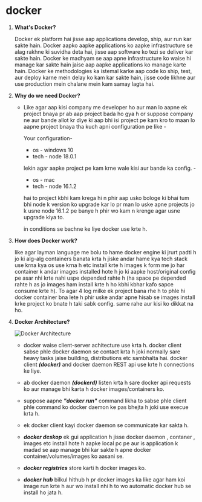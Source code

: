 # docker
1. **What's Docker?**

   Docker ek platform hai jisse aap applications develop, ship, aur run kar sakte hain. Docker aapko aapke applications ko aapke infrastructure se alag rakhne ki suvidha deta hai, jisse aap software ko tezi se deliver kar sakte hain. Docker ke madhyam se aap apne infrastructure ko waise hi manage kar sakte hain jaise aap aapke applications ko manage karte hain. Docker ke methodologies ka istemal karke aap code ko ship, test, aur deploy karne mein delay ko kam kar sakte hain, jisse code likhne aur use production mein chalane mein kam samay lagta hai.

2. **Why do we need Docker?**

   - Like agar aap kisi company me developer ho aur man lo aapne ek project bnaya pr ab aap project bada ho gya h or suppose company ne aur bande allot kr diye ki aap bhi isi project pe kam kro to maan lo aapne project bnaya tha kuch apni configuration pe like -

     Your configuration-
     - os - windows 10
     - tech - node 18.0.1

     lekin agar aapke project pe kam krne wale kisi aur bande ka config. -
     - os - mac
     - tech - node 16.1.2

     hai to project kbhi kam krega hi n phir aap usko bologe ki bhai tum bhi node k version ko upgrade kar lo pr man lo uske apne projects jo k usne node 16.1.2 pe banye h phir wo kam n krenge agar usne upgrade kiya to.

     in conditions se bachne ke liye docker use krte h. 

3. **How does Docker work?**

   like agar layman language me bolu to hame docker engine ki jrurt padti h jo ki alg-alg containers banata krta h jiske andar hame kya tech stack use krna kya os use krna h etc install krte h images k form me jo har container k andar images installed hote h jo ki aapke host/original config pe asar nhi krte nahi uspe depended rahte h (ha space pe depended rahte h as jo images ham install krte h ho kbhi kbhar kafo sapce consume krte h).
     To agar 4 log milke ek project bana rhe h to phle hi docker container bna lete h phir uske andar apne hisab se images install krke project ko bnate h taki sabk config. same rahe aur kisi ko dikkat na ho.

4. **Docker Architecture?**

   ![Docker Architecture](https://docs.docker.com/get-started/images/docker-architecture.webp)
   - docker waise client-server achitecture use krta h. docker client sabse phle docker daemon se contact krta h joki normally sare heavy tasks jaise building, distributions etc sambhalta hai.
   docker client ___(docker)___ and docker daemon REST api use krte h connections ke liye.
   - ab docker daemon ___(dockerd)___ listen krta h sare docker api requests ko aur manage bhi karta h docker images/containers ko.
   
   - suppose aapne ___"docker run"___ command likha to sabse phle client phle command ko docker daemon ke pas bhejta h joki use execue krta h.
   - ek docker client kayi docker daemon se communicate kar sakta h.
   
   - ___docker deskop___ ek gui application h jisse docker daemon , contaner , images etc install hote h aapke local pc pe aur is application k madad se aap manage bhi kar sakte h apne docker container/volumes/images ko aasani se.
   
   - ___docker registries___ store karti h docker images ko.
   - ___docker hub___ bilkul hithub h pr docker images ka like agar ham koi image run krte h aur wo install nhi h to wo automatic docker hub se install ho jata h.
